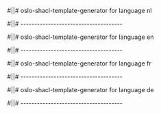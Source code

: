 #||# oslo-shacl-template-generator for language nl  

#||# -------------------------------------  

#||# oslo-shacl-template-generator for language en  

#||# -------------------------------------  

#||# oslo-shacl-template-generator for language fr  

#||# -------------------------------------  

#||# oslo-shacl-template-generator for language de  

#||# -------------------------------------  

